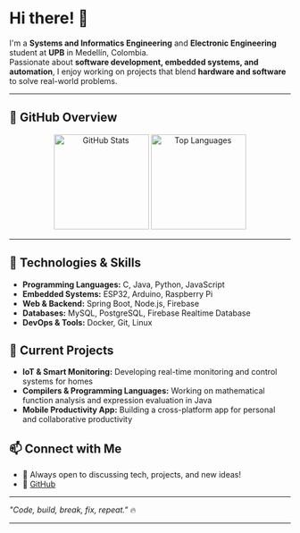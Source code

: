 
# Hi there! 👋  

I'm a **Systems and Informatics Engineering** and **Electronic Engineering** student at **UPB** in Medellín, Colombia.  
Passionate about **software development, embedded systems, and automation**, I enjoy working on projects that blend **hardware and software** to solve real-world problems.

---

## 🚀 GitHub Overview

<p align="center">
  <img src="https://github-readme-stats.vercel.app/api?username=JuanTamayo-arch0&show_icons=true&theme=tokyonight&count_private=true&include_all_commits=true" 
       alt="GitHub Stats" height="170" />
  <img src="https://github-readme-stats.vercel.app/api/top-langs/?username=JuanTamayo-arch0&layout=compact&theme=tokyonight&langs_count=8" 
       alt="Top Languages" height="170" />
</p>

---



## 🔧 Technologies & Skills  
- **Programming Languages:** C, Java, Python, JavaScript  
- **Embedded Systems:** ESP32, Arduino, Raspberry Pi  
- **Web & Backend:** Spring Boot, Node.js, Firebase  
- **Databases:** MySQL, PostgreSQL, Firebase Realtime Database  
- **DevOps & Tools:** Docker, Git, Linux  

## 🚀 Current Projects  
- **IoT & Smart Monitoring:** Developing real-time monitoring and control systems for homes  
- **Compilers & Programming Languages:** Working on mathematical function analysis and expression evaluation in Java  
- **Mobile Productivity App:** Building a cross-platform app for personal and collaborative productivity  

## 📫 Connect with Me  
- 💬 Always open to discussing tech, projects, and new ideas!  
- 🔗 [GitHub](https://github.com/JuanTamayo-arch0)  

---

_"Code, build, break, fix, repeat."_ 🔥  

---
